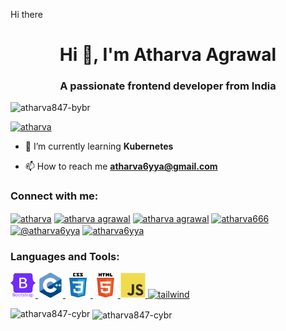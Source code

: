 Hi there 

<h1 align="center">Hi 👋, I'm Atharva Agrawal</h1>
<h3 align="center">A passionate frontend developer from India</h3>

<p align="left"> <img src="https://komarev.com/ghpvc/?username=atharva847-bybr&label=Profile%20views&color=0e75b6&style=flat" alt="atharva847-bybr" /> </p>

<p align="left"> <a href="https://twitter.com/atharva" target="blank"><img src="https://img.shields.io/twitter/follow/atharva?logo=twitter&style=for-the-badge" alt="atharva" /></a> </p>

- 🌱 I’m currently learning **Kubernetes**

- 📫 How to reach me **atharva6yya@gmail.com**

<h3 align="left">Connect with me:</h3>
<p align="left">
<a href="https://twitter.com/atharva" target="blank"><img align="center" src="https://raw.githubusercontent.com/rahuldkjain/github-profile-readme-generator/master/src/images/icons/Social/twitter.svg" alt="atharva" height="30" width="40" /></a>
<a href="https://linkedin.com/in/atharva agrawal" target="blank"><img align="center" src="https://raw.githubusercontent.com/rahuldkjain/github-profile-readme-generator/master/src/images/icons/Social/linked-in-alt.svg" alt="atharva agrawal" height="30" width="40" /></a>
<a href="https://stackoverflow.com/users/atharva agrawal" target="blank"><img align="center" src="https://raw.githubusercontent.com/rahuldkjain/github-profile-readme-generator/master/src/images/icons/Social/stack-overflow.svg" alt="atharva agrawal" height="30" width="40" /></a>
<a href="https://www.codechef.com/users/atharva666" target="blank"><img align="center" src="https://cdn.jsdelivr.net/npm/simple-icons@3.1.0/icons/codechef.svg" alt="atharva666" height="30" width="40" /></a>
<a href="https://www.hackerrank.com/@atharva6yya" target="blank"><img align="center" src="https://raw.githubusercontent.com/rahuldkjain/github-profile-readme-generator/master/src/images/icons/Social/hackerrank.svg" alt="@atharva6yya" height="30" width="40" /></a>
<a href="https://www.leetcode.com/atharva6yya" target="blank"><img align="center" src="https://raw.githubusercontent.com/rahuldkjain/github-profile-readme-generator/master/src/images/icons/Social/leet-code.svg" alt="atharva6yya" height="30" width="40" /></a>
</p>

<h3 align="left">Languages and Tools:</h3>
<p align="left"> <a href="https://getbootstrap.com" target="_blank" rel="noreferrer"> <img src="https://raw.githubusercontent.com/devicons/devicon/master/icons/bootstrap/bootstrap-plain-wordmark.svg" alt="bootstrap" width="40" height="40"/> </a> <a href="https://www.w3schools.com/cpp/" target="_blank" rel="noreferrer"> <img src="https://raw.githubusercontent.com/devicons/devicon/master/icons/cplusplus/cplusplus-original.svg" alt="cplusplus" width="40" height="40"/> </a> <a href="https://www.w3schools.com/css/" target="_blank" rel="noreferrer"> <img src="https://raw.githubusercontent.com/devicons/devicon/master/icons/css3/css3-original-wordmark.svg" alt="css3" width="40" height="40"/> </a> <a href="https://www.w3.org/html/" target="_blank" rel="noreferrer"> <img src="https://raw.githubusercontent.com/devicons/devicon/master/icons/html5/html5-original-wordmark.svg" alt="html5" width="40" height="40"/> </a> <a href="https://developer.mozilla.org/en-US/docs/Web/JavaScript" target="_blank" rel="noreferrer"> <img src="https://raw.githubusercontent.com/devicons/devicon/master/icons/javascript/javascript-original.svg" alt="javascript" width="40" height="40"/> </a> <a href="https://tailwindcss.com/" target="_blank" rel="noreferrer"> <img src="https://www.vectorlogo.zone/logos/tailwindcss/tailwindcss-icon.svg" alt="tailwind" width="40" height="40"/> </a> </p>

<p><img align="left" src="https://github-readme-stats.vercel.app/api/top-langs?username=atharva847-cybr&show_icons=true&locale=en&layout=compact" alt="atharva847-cybr" /></p>

<p>&nbsp;<img align="center" src="https://github-readme-stats.vercel.app/api?username=atharva847-cybr&show_icons=true&locale=en" alt="atharva847-cybr" /></p>
